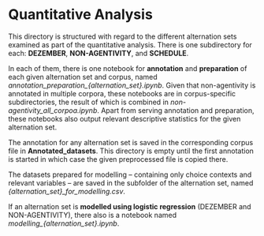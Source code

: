 # Quantitative Analysis

This directory is structured with regard to the different alternation sets examined as part of the quantitative analysis. There is one subdirectory for each: **DEZEMBER**, **NON-AGENTIVITY**, and **SCHEDULE**. 

In each of them, there is one notebook for **annotation** and **preparation** of each given alternation set and corpus, named *annotation_preparation_{alternation_set}.ipynb*. Given that non-agentivity is annotated in multiple corpora, these notebooks are in corpus-specific subdirectories, the result of which is combined in *non-agentivity_all_corpoa.ipynb*. Apart from serving annotation and preparation, these notebooks also output relevant descriptive statistics for the given alternation set. 

The annotation for any alternation set is saved in the corresponding corpus file in **Annotated_datasets**. This directory is empty until the first annotation is started in which case the given preprocessed file is copied there. 

The datasets prepared for modelling – containing only choice contexts and relevant variables – are saved in the subfolder of the alternation set, named *{alternation_set}_for_modelling.csv*. 

If an alternation set is **modelled using logistic regression** (DEZEMBER and NON-AGENTIVITY), there also is a notebook named *modelling_{alternation_set}.ipynb*.